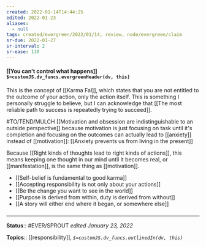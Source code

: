 ```yaml
---
created: 2022-01-14T14:44:25 
edited: 2022-01-23
aliases:
  - null
tags: created/evergreen/2022/01/14, review, node/evergreen/claim
sr-due: 2022-01-27
sr-interval: 2
sr-ease: 130
---
```


#### [[You can't control what happens]] `$=customJS.dv_funcs.evergreenHeader(dv, this)`

This is the concept of [[Karma Fal]], which states that you are not entitled to the outcome of your action, only the action itself.
This is something I personally struggle to believe, 
but I can acknowledge that
[[The most reliable path to success is repeatedly trying to succeed]].

#TO/TEND/MULCH 
[[Motivation and obsession are indistinguishable to an outside perspective]] because motivation is just focusing on task until it's completion and focusing on the outcomes can actually lead to [[anxiety]] instead of [[motivation]]:
[[Anxiety prevents us from living in the present]]

Because [[Right kinds of thoughts lead to right kinds of actions]], this means keeping one thought in our mind until it becomes real, or [[manifestation]], is the same thing as [[motivation]].

- [[Self-belief is fundamental to good karma]]
- [[Accepting responsibility is not only about your actions]]
- [[Be the change you want to see in the world]]
- [[Purpose is derived from within, duty is derived from without]]
- [[A story will either end where it began, or somewhere else]]
 
### <hr class="footnote"/>

**Status**:: #EVER/SPROUT
*edited January 23, 2022*

**Topics**:: [[responsibility]], 
*`$=customJS.dv_funcs.outlinedIn(dv, this)`*
